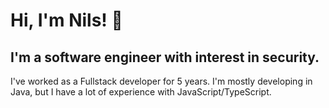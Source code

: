 # Hi, I'm Nils! 👋

## I'm a software engineer with interest in security.

I've worked as a Fullstack developer for 5 years. I'm mostly developing in Java, but I have a lot of experience with JavaScript/TypeScript.
